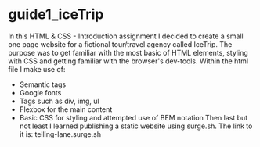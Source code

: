 # guide1_iceTrip

In this HTML & CSS - Introduction assignment I decided to create a small
one page website for a fictional tour/travel agency called IceTrip. The purpose
was to get familiar with the most basic of HTML elements, styling with CSS and 
getting familiar with the browser's dev-tools.
Within the html file I make use of:
* Semantic tags
* Google fonts
* Tags such as div, img, ul
* Flexbox for the main content
* Basic CSS for styling and attempted use of BEM notation
Then last but not least I learned publishing a static website using surge.sh.
The link to it is: telling-lane.surge.sh

